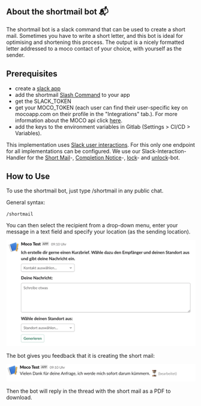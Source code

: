 ## About the shortmail bot :mailbox_with_mail:

The shortmail bot is a slack command that can be used to create a short mail. Sometimes you have to write a short letter, and this bot is ideal for optimising and shortening this process. The output is a nicely formatted letter addressed to a moco contact of your choice, with yourself as the sender.

## Prerequisites

- create a [slack app](https://api.slack.com/authentication/basics)
- add the shortmail [Slash Command](https://api.slack.com/interactivity/slash-commands) to your app
- get the SLACK_TOKEN
- get your MOCO_TOKEN (each user can find their user-specific key on mocoapp.com on their profile in the "Integrations" tab.). For more information about the MOCO api click [here](https://github.com/hundertzehn/mocoapp-api-docs).
- add the keys to the environment variables in Gitlab (Settings > CI/CD > Variables).

This implementation uses [Slack user interactions](https://api.slack.com/interactivity/handling). For this only one endpoint for all implementations can be configured. We use our Slack-Interaction-Handler for the [Short Mail](shortmail.md)-, [Completion Notice](completionNotice.md)-, [lock](lock-project.md)- and [unlock](lock-project.md)-bot.

## How to Use

To use the shortmail bot, just type /shortmail in any public chat.

General syntax:

```
/shortmail
```

You can then select the recipient from a drop-down menu, enter your message in a text field and specify your location (as the sending location).

![shortmail](shortmail.png)

The bot gives you feedback that it is creating the short mail:

![shortmail](shortmail2.png)

Then the bot will reply in the thread with the short mail as a PDF to download.
